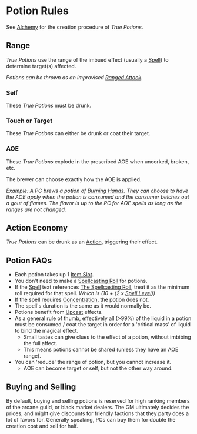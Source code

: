 # Potion Rules

See [Alchemy](Alchemy.md) for the creation procedure of *True Potions*.

## Range

*True Potions* use the range of the imbued effect (usually a [Spell](../../Spellcasting/Spells.md)) to determine target(s) affected.

*Potions can be thrown as an improvised [Ranged Attack](../../../Game%20Procedures/Combat/Ranged%20Attack.md).*

### Self

These *True Potions* must be drunk.

### Touch or Target

These *True Potions* can either be drunk or coat their target.

### AOE

These *True Potions* explode in the prescribed AOE when uncorked, broken, etc.

The brewer can choose exactly how the AOE is applied.

*Example: A PC brews a potion of [Burning Hands](../../Spells/Spells%20by%20Level/Level%201/Burning%20Hands.md). They can choose to have the AOE apply when the potion is consumed and the consumer belches out a gout of flames. The flavor is up to the PC for AOE spells as long as the ranges are not changed.*

## Action Economy

*True Potions* can be drunk as an [Action](../../../Game%20Procedures/Core%20Procedures/Action.md), triggering their effect.

## Potion FAQs

- Each potion takes up 1 [Item Slot](../../../Player%20Characters/Derived%20Statistics/Item%20Slots.md).
- You don't need to make a [Spellcasting Roll](../../Spellcasting/Spellcasting.md#The%20Spellcasting%20Roll) for potions.
- If the [Spell](../../Spellcasting/Spells.md) text references [The Spellcasting Roll](../../Spellcasting/Spellcasting.md#The%20Spellcasting%20Roll), treat it as the minimum roll required for that spell. *Which is (10 + (2 x [Spell Level](../../Spells/Spell%20Level.md)))*
- If the spell requires [Concentration](../../Spellcasting/Concentration.md), the potion does not.
- The spell's duration is the same as it would normally be.
- Potions benefit from [Upcast](../../Spellcasting/Spellcasting.md#Upcast) effects.
- As a general rule of thumb, effectively all (>99%) of the liquid in a potion must be consumed / coat the target in order for a 'critical mass' of liquid to bind the magical effect.
	- Small tastes can give clues to the effect of a potion, without imbibing the full affect.
	- This means potions cannot be shared (unless they have an AOE range).
- You can 'reduce' the range of potion, but you cannot increase it.
	- AOE can become target or self, but not the other way around.

## Buying and Selling

By default, buying and selling potions is reserved for high ranking members of the arcane guild, or black market dealers. The GM ultimately decides the prices, and might give discounts for friendly factions that they party does a lot of favors for. Generally speaking, PCs can buy them for double the creation cost and sell for half.
